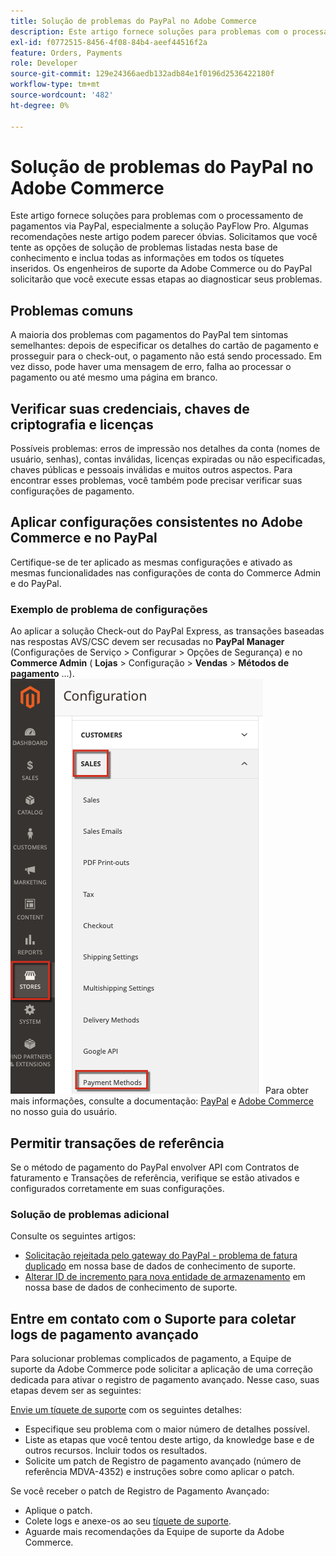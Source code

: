 ```yaml
---
title: Solução de problemas do PayPal no Adobe Commerce
description: Este artigo fornece soluções para problemas com o processamento de pagamentos via PayPal, especialmente a solução PayFlow Pro. Algumas recomendações neste artigo podem parecer óbvias. Solicitamos que você tente as opções de solução de problemas listadas nesta base de conhecimento e inclua todas as informações em todos os tíquetes inseridos. Os engenheiros de suporte da Adobe Commerce ou do PayPal solicitarão que você execute essas etapas ao diagnosticar seus problemas.
exl-id: f0772515-8456-4f08-84b4-aeef44516f2a
feature: Orders, Payments
role: Developer
source-git-commit: 129e24366aedb132adb84e1f0196d2536422180f
workflow-type: tm+mt
source-wordcount: '482'
ht-degree: 0%

---
```


# Solução de problemas do PayPal no Adobe Commerce

Este artigo fornece soluções para problemas com o processamento de pagamentos via PayPal, especialmente a solução PayFlow Pro. Algumas recomendações neste artigo podem parecer óbvias. Solicitamos que você tente as opções de solução de problemas listadas nesta base de conhecimento e inclua todas as informações em todos os tíquetes inseridos. Os engenheiros de suporte da Adobe Commerce ou do PayPal solicitarão que você execute essas etapas ao diagnosticar seus problemas.

## Problemas comuns

A maioria dos problemas com pagamentos do PayPal tem sintomas semelhantes: depois de especificar os detalhes do cartão de pagamento e prosseguir para o check-out, o pagamento não está sendo processado. Em vez disso, pode haver uma mensagem de erro, falha ao processar o pagamento ou até mesmo uma página em branco.

## Verificar suas credenciais, chaves de criptografia e licenças

Possíveis problemas: erros de impressão nos detalhes da conta (nomes de usuário, senhas), contas inválidas, licenças expiradas ou não especificadas, chaves públicas e pessoais inválidas e muitos outros aspectos. Para encontrar esses problemas, você também pode precisar verificar suas configurações de pagamento.

## Aplicar configurações consistentes no Adobe Commerce e no PayPal

Certifique-se de ter aplicado as mesmas configurações e ativado as mesmas funcionalidades nas configurações de conta do Commerce Admin e do PayPal.

### Exemplo de problema de configurações

Ao aplicar a solução Check-out do PayPal Express, as transações baseadas nas respostas AVS/CSC devem ser recusadas no **PayPal Manager** (Configurações de Serviço > Configurar > Opções de Segurança) e no **Commerce Admin** ( **Lojas** > Configuração > **Vendas** > **Métodos de pagamento** ...).
![magento_paypal_settings_2.4.1.png](assets/magento_paypal_settings_2.4.1.png)
Para obter mais informações, consulte a documentação: [PayPal](https://www.paypalobjects.com/en_US/vhelp/paypalmanager_help/setup.htm) e [Adobe Commerce](/docs/commerce-admin/stores-sales/payments/paypal/paypal-express-checkout.html) no nosso guia do usuário.

## Permitir transações de referência

Se o método de pagamento do PayPal envolver API com Contratos de faturamento e Transações de referência, verifique se estão ativados e configurados corretamente em suas configurações.

### Solução de problemas adicional

Consulte os seguintes artigos:

* [Solicitação rejeitada pelo gateway do PayPal - problema de fatura duplicado](https://experienceleague.adobe.com/en/docs/experience-cloud-kcs/kbarticles/ka-26838) em nossa base de dados de conhecimento de suporte.
* [Alterar ID de incremento para nova entidade de armazenamento](/help/how-to/general/change-increment-id-for-a-db-entity-order-invoice-credit-memo-etc-on-particular-store.md) em nossa base de dados de conhecimento de suporte.

## Entre em contato com o Suporte para coletar logs de pagamento avançado

Para solucionar problemas complicados de pagamento, a Equipe de suporte da Adobe Commerce pode solicitar a aplicação de uma correção dedicada para ativar o registro de pagamento avançado. Nesse caso, suas etapas devem ser as seguintes:

[Envie um tíquete de suporte](/help/help-center-guide/help-center/magento-help-center-user-guide.md#submit-ticket) com os seguintes detalhes:

* Especifique seu problema com o maior número de detalhes possível.
* Liste as etapas que você tentou deste artigo, da knowledge base e de outros recursos. Incluir todos os resultados.
* Solicite um patch de Registro de pagamento avançado (número de referência MDVA-4352) e instruções sobre como aplicar o patch.

Se você receber o patch de Registro de Pagamento Avançado:

* Aplique o patch.
* Colete logs e anexe-os ao seu [tíquete de suporte](/help/help-center-guide/help-center/magento-help-center-user-guide.md#submit-ticket).
* Aguarde mais recomendações da Equipe de suporte da Adobe Commerce.
